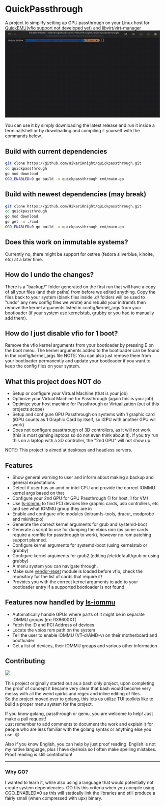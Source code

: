 # QuickPassthrough

A project to simplify setting up GPU passthrough on your Linux host for [QuickEMU](https://github.com/quickemu-project/quickemu)(vfio support not developed yet) and libvirt/virt-manager
![Quickpassthrough Preview GIF](https://github.com/HikariKnight/quickpassthrough/blob/dev/quickpassthrough_preview.gif?raw=true)

You can use it by simply downloading the latest release and run it inside a terminal/shell or by downloading and compiling it yourself with the commands below.

## Build with current dependencies
```bash
git clone https://github.com/HikariKnight/quickpassthrough.git
cd quickpassthrough
go mod download
CGO_ENABLED=0 go build -o quickpassthrough cmd/main.go
```

## Build with newest dependencies (may break)
```bash
git clone https://github.com/HikariKnight/quickpassthrough.git
cd quickpassthrough
go mod download
go get -u ./cmd
CGO_ENABLED=0 go build -o quickpassthrough cmd/main.go
```

## Does this work on immutable systems?
Currently no, there might be support for ostree (fedora silverblue, kinoite, etc) at a later time.

## How do I undo the changes?
There is a "backup/" folder generated on the first run that will have a copy of all your files (and their paths) from before we edited anything.
Copy the files back to your system (blank files inside .d/ folders will be used to "undo" any new config files we wrote) and rebuild your initramfs then remove the kernel arguments listed in config/kernel_args from your bootloader (if your system use kernelstub, grubby or you had to manually add them).

## How do I just disable vfio for 1 boot?
Remove the vfio kernel arguments from your bootloader by pressing E on the boot menu. The kernel arguments added to the bootloader can be found in the config/kernel_args file
NOTE: You can also just remove them from your bootloader permanently and update your bootloader if you want to keep the config files on your system.

## What this project does NOT do
* Setup or configure your Virtual Machine (that is your job)
* Optimize your Virtual Machine for Passthrough (again this is your job)
* Optimize your host machine for Passthrough or Virtualization (out of this projects scope)
* Setup and configure GPU Passthrough on systems with 1 graphic card (iGPU counts as 1 Graphic Card by itself, so iGPU with another GPU will work)
* Does not configure passthrough of 3D controllers, as it will not work (this is most gaming laptops so do not even think about it). If you try run this on a laptop with a 3D controller, the "2nd GPU" will not show up.

NOTE: This project is aimed at desktops and headless servers.
  
## Features
* Show general warning to user and inform about making a backup and general expectations
* Detect if user has an amd or intel CPU and provide the correct IOMMU kernel args based on that
* Configure your 2nd GPU for GPU Passthrough (1 for host, 1 for VM)
* Use [ls-iommu](https://github.com/HikariKnight/ls-iommu) to find PCI devices like graphic cards, usb controllers, etc and see what IOMMU group they are in
* Enable and configure vfio modules (initramfs-tools, dracut, modprobe and mkinitcpio)
* Generate the correct kernel arguments for grub and systemd-boot
* Generate a script to use for dumping the vbios rom (as some cards require a romfile for passthrough to work), however no rom patching support planned.
* Configure kernel arguments for systemd-boot (using kernelstub or grubby)
* Configure kernel arguments for grub2 (editing /etc/default/grub or using grubby)
* A menu system you can navigate through.
* Make sure [vendor-reset](https://github.com/gnif/vendor-reset) module is loaded before vfio, check the repository for the list of cards that require it!
* Provides you with the correct kernel arguments to add to your bootloader entry if a supported bootloader is not found

## Features now handled by [ls-iommu](https://github.com/HikariKnight/ls-iommu)
* Automatically handle GPUs where parts of it might be in separate IOMMU groups (ex: RX6600XT)
* Fetch the ID and PCI Address of devices
* Locate the vbios rom path on the system
* Tell the user to enable IOMMU (VT-d/AMD-v) on their motherboard and bootloader
* Get a list of devices, their IOMMU groups and various other information

## Contributing
<img src="https://user-images.githubusercontent.com/2557889/156038229-4e70352f-9182-4474-8e32-d14d3ad67566.png" width="250px">

This project originally started out as a bash only project, upon completing the proof of concept it became very clear that bash would become very messy with all the weird quirks and regex and inline editing of files. <br>
So the project moved over to golang, this lets us utilize TUI toolkits like to build a proper menu system for the project. <br>

If you know golang, passthrough or qemu, you are welcome to help! Just make a pull request!<br>
Just remember to add comments to document the work and explain it for people who are less familiar with the golang syntax or anything else you use. 😄

Also if you know English, you can help by just proof reading. English is not my native language, plus I have dyslexia so I often make spelling mistakes.
Proof reading is still contribution!

----

### Why GO?

I wanted to learn it, while also using a language that would potentially not create system dependencies. GO fits this criteria when you compile using CGO_ENABLED=0 as this will statically link the libraries and still produce a fairly small (when compressed with upx) binary.
